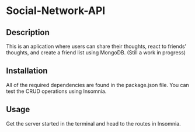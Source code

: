 # Social-Network-API

## Description

This is an aplication where users can share their thoughts, react to friends’ thoughts, and create a friend list using MongoDB.
(Still a work in progress)

## Installation

All of the required dependencies are found in the package.json file. You can test the CRUD operations using Insomnia.

## Usage

Get the server started in the terminal and head to the routes in Insomnia.